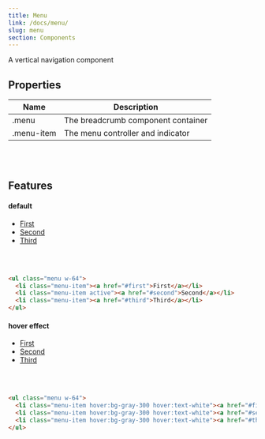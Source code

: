```yaml
---
title: Menu
link: /docs/menu/
slug: menu
section: Components
---
```


A vertical navigation component

## Properties
<table class="ro-table-group ro-table-group-outline">
  <thead>
    <tr>
      <th>Name</th>
      <th>Description</th>
    </tr>
  </thead>
  <tbody class="align-baseline">
    <tr>
      <td>.menu</td>
      <td>
        The breadcrumb component container
      </td>
    </tr>
    <tr>
      <td>.menu-item</td>
      <td>
        The menu controller and indicator
      </td>
    </tr>
  </tbody>
</table>
<br>
<br>


## Features
#### default
<ul class="menu w-64">
  <li class="menu-item"><a href="#first">First</a></li>
  <li class="menu-item active"><a href="#second">Second</a></li>
  <li class="menu-item"><a href="#third">Third</a></li>
</ul>
<br>
<br>

```html {}
<ul class="menu w-64">
  <li class="menu-item"><a href="#first">First</a></li>
  <li class="menu-item active"><a href="#second">Second</a></li>
  <li class="menu-item"><a href="#third">Third</a></li>
</ul>
```


#### hover effect
<ul class="menu w-64">
  <li class="menu-item hover:bg-gray-300 hover:text-white"><a href="#first">First</a></li>
  <li class="menu-item hover:bg-gray-300 hover:text-white"><a href="#second">Second</a></li>
  <li class="menu-item hover:bg-gray-300 hover:text-white"><a href="#third">Third</a></li>
</ul>
<br>
<br>

```html {}
<ul class="menu w-64">
  <li class="menu-item hover:bg-gray-300 hover:text-white"><a href="#first">First</a></li>
  <li class="menu-item hover:bg-gray-300 hover:text-white"><a href="#second">Second</a></li>
  <li class="menu-item hover:bg-gray-300 hover:text-white"><a href="#third">Third</a></li>
</ul>
```